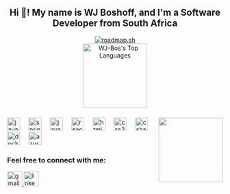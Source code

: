 <h2 align="center">Hi 👋! My name is WJ Boshoff, and I'm a Software Developer from South Africa</h2>

<div align="center">
  <a href="https://roadmap.sh"><img src="https://roadmap.sh/card/tall/6790a18098c00f7117fb96ab?variant=dark&roadmaps=api-design%2Cangular%2Cspring-boot%2Cgolang" alt="roadmap.sh"/></a>
</div>
<div align="center">
  <!-- GitHub Stats -->
  <img src="https://github-readme-stats.vercel.app/api/top-langs/?username=WJ-Bos&theme=tokyonight&show_icons=true&hide_border=true&layout=compact" alt="WJ-Bos's Top Languages" height="150" />
</div>

###


<img align="right" height="150" src="https://www.icegif.com/wp-content/uploads/2021/11/icegif-374.gif" />

###

<div align="left">
  <img src="https://cdn.jsdelivr.net/gh/devicons/devicon/icons/java/java-original.svg" height="30" alt="java logo" />
  <img width="12" />
  <img src="https://cdn.jsdelivr.net/gh/devicons/devicon/icons/spring/spring-original.svg" height="30" alt="spring logo" />
  <img width="12" />
  <img src="https://cdn.jsdelivr.net/gh/devicons/devicon/icons/javascript/javascript-original.svg" height="30" alt="javascript logo" />
  <img width="12" />
  <img src="https://cdn.jsdelivr.net/gh/devicons/devicon/icons/react/react-original.svg" height="30" alt="react logo" />
  <img width="12" />
  <img src="https://cdn.jsdelivr.net/gh/devicons/devicon/icons/html5/html5-original.svg" height="30" alt="html5 logo" />
  <img width="12" />
  <img src="https://cdn.jsdelivr.net/gh/devicons/devicon/icons/css3/css3-original.svg" height="30" alt="css3 logo" />
  <img width="12" />
  <img src="https://cdn.jsdelivr.net/gh/devicons/devicon/icons/csharp/csharp-original.svg" height="30" alt="csharp logo" />
  <img width="12" />
  <img src="https://cdn.jsdelivr.net/gh/devicons/devicon/icons/docker/docker-original.svg" height="30" alt="docker logo" />
  <img width="12" />
  <img src="https://cdn.jsdelivr.net/gh/devicons/devicon/icons/azure/azure-original.svg" height="30" alt="azure logo" />
</div>



###

<div align="left">
  <h3>Feel free to connect with me:</h3>
  <a href="mailto:wjbosdev@gmail.com">
    <img src="https://img.shields.io/static/v1?message=Gmail&logo=gmail&label=&color=D14836&logoColor=white&labelColor=&style=for-the-badge" height="35" alt="gmail logo" />
  </a>
  <a href="https://www.linkedin.com/in/wj-boshoff-68123b317/" target="_blank">
    <img src="https://img.shields.io/static/v1?message=LinkedIn&logo=linkedin&label=&color=0077B5&logoColor=white&labelColor=&style=for-the-badge" height="35" alt="linkedin logo" />
  </a>
</div>
